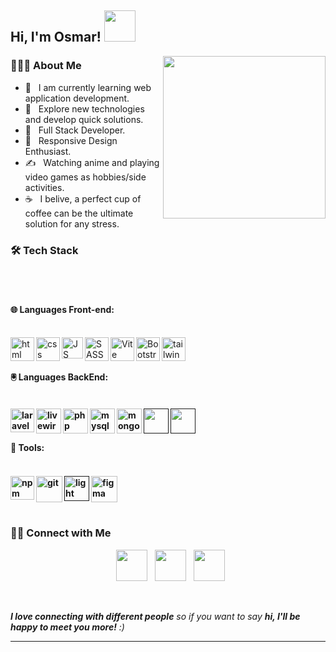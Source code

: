 <h2> Hi, I'm Osmar! <img src="https://media.giphy.com/media/mGcNjsfWAjY5AEZNw6/giphy.gif" width="50"></h2>
<img align='right' src="https://i.pinimg.com/564x/87/4b/49/874b4950fbd37540ba8e2e9ddcb2f2ee.jpg" width="260">

<h3> 👨🏻‍💻 About Me </h3>

- 🔭 &nbsp; I am currently learning web application development.
- 🤔 &nbsp; Explore new technologies and develop quick solutions.
- 💼 &nbsp; Full Stack Developer.
- 🌱 &nbsp; Responsive Design Enthusiast.
- ✍️ &nbsp; Watching anime and playing video games as hobbies/side activities.
- ☕ &nbsp; I belive, a perfect cup of coffee can be the ultimate solution for any stress. 

<h3>🛠 Tech Stack</h3>
<br>
<br>
<h4> 🌐 Languages Front-end:</h4>
<br>
<a href="https://developer.mozilla.org/es/docs/Web/HTML" target="_blank"> <img align="left" alt="html" height ="38px" src="https://upload.wikimedia.org/wikipedia/commons/6/61/HTML5_logo_and_wordmark.svg"></a>
<a href="https://developer.mozilla.org/es/docs/Web/CSS" target="_blank"> <img align="left" alt="css" height ="38px" src="https://upload.wikimedia.org/wikipedia/commons/thumb/d/d5/CSS3_logo_and_wordmark.svg/800px-CSS3_logo_and_wordmark.svg.png"></a>
<a href="https://developer.mozilla.org/es/docs/Web/JavaScript" target="_blank"> <img align="left" alt="JS" height ="34px" src="https://upload.wikimedia.org/wikipedia/commons/9/99/Unofficial_JavaScript_logo_2.svg"></a>
<a href="https://sass-lang.com/" target="_blank"> <img align="left" alt="SASS" height ="38px" src="https://sass-lang.com/assets/img/logos/logo-b6e1ef6e.svg"></a>
<a href="https://vitejs.dev/" target="_blank"> <img align="left" alt="Vite" height ="38px" src="https://vitejs.dev/logo.svg"></a>
<a href="https://getbootstrap.com/" target="_blank"><img align="left" alt="Bootstrap" height ="38px" src="https://getbootstrap.com/docs/5.3/assets/brand/bootstrap-logo-shadow.png"></a>
<a href="https://tailwindcss.com/" target="_blank"> <img align="left" alt="tailwind CSS" height ="38px" src="https://upload.wikimedia.org/wikipedia/commons/d/d5/Tailwind_CSS_Logo.svg"></a>

<br>
<br>
<h4> 🖲 Languages BackEnd: <h4>
<br>
<a href="https://laravel.com/" target="_blank"> <img align="left" alt="laravel" height ="38px" src="https://laravel.com/img/logomark.min.svg"></a>
<a href="https://laravel-livewire.com/" target="_blank"> <img align="left" alt="livewire" height ="40px" src="https://laravel-livewire.com/img/underwater_jelly.svg"></a>
 <a href="https://www.php.net/manual/es/intro-whatis.php" target="_blank"> <img align="left" alt="php" height ="40px" src="https://upload.wikimedia.org/wikipedia/commons/2/27/PHP-logo.svg"></a>
 <a href="https://www.mysql.com/" target="_blank"> <img align="left" alt="mysql" height ="40px" src="https://1000marcas.net/wp-content/uploads/2020/11/MySQL-logo.png"></a>
 <a href="https://www.mongodb.com/" target="_blank"> <img align="left" alt="mongo" height ="40px" src="https://webimages.mongodb.com/_com_assets/cms/kuyjf3vea2hg34taa-horizontal_default_slate_blue.svg?auto=format%252Ccompress"></a>
 <a href="" target="_blank"> <img align="left" alt="" height ="40px" src=""></a>
 <a href="" target="_blank"> <img align="left" alt="" height ="40px" src=""></a>


 


<br>
<br>
<h4> 🔨 Tools: <h4>
 <br>
<a href="https://www.npmjs.com/" target="_blank"> <img align="left" alt="npm" height ="38px" src="https://upload.wikimedia.org/wikipedia/commons/d/db/Npm-logo.svg"></a>
<a href="https://git-scm.com/" target="_blank"> <img src="https://raw.githubusercontent.com/rahul-jha98/github_readme_icons/main/language_and_tools/square/git-scm/git-scm.svg" align="left" alt="git" height='42px'/> </a>
<a href="https://www.figma.com/" target="_blank"> <img src="https://raw.githubusercontent.com/rahul-jha98/github_readme_icons/main/language_and_tools/square/figma/figma.svg" alt="figma" height='42px'/> </a>
  <a href="" target="_blank"> <img align="left" alt="light" height ="40px" src="https://global-uploads.webflow.com/6157613743c4a96462bb6cc6/624e19a2c9ed4e3adda3182e_google%20lighthouse.png"></a>






<br>
<br>
<h3> 🤝🏻 Connect with Me </h3>

<p align="center"> 
&nbsp; <a href="https://www.instagram.com/dime_holas/" target="_blank" rel="noopener noreferrer"><img src="https://img.icons8.com/plasticine/100/000000/instagram-new.png" width="50" /></a>  
&nbsp; <a href="https://www.linkedin.com/in/osmardevlopez/" target="_blank" rel="noopener noreferrer"><img src="https://img.icons8.com/plasticine/100/000000/linkedin.png" width="50" /></a>
&nbsp; <a href="mailto:osmichan07@gmail.com" target="_blank" rel="noopener noreferrer"><img src="https://img.icons8.com/plasticine/100/000000/gmail.png"  width="50" /></a>
</p>

<br>

 <em><b>I love connecting with different people</b> so if you want to say <b>hi, I'll be happy to meet you more!</b> :)</em>

---

<br>



